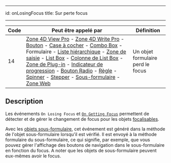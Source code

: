 - - -
id: onLosingFocus title: Sur perte focus
- - -

| Code | Peut être appelé par                                                                                                                                                                                                                                                                                                                                                                                                                                                                                                                                                                                                                                                                                                                                                                                                                                                                                             | Définition                        |
| ---- | ---------------------------------------------------------------------------------------------------------------------------------------------------------------------------------------------------------------------------------------------------------------------------------------------------------------------------------------------------------------------------------------------------------------------------------------------------------------------------------------------------------------------------------------------------------------------------------------------------------------------------------------------------------------------------------------------------------------------------------------------------------------------------------------------------------------------------------------------------------------------------------------------------------------- | --------------------------------- |
| 14   | [Zone 4D View Pro](FormObjects/viewProArea_overview.md) - [Zone 4D Write Pro](FormObjects/writeProArea_overview) - [Bouton](FormObjects/button_overview.md) - [Case à cocher](FormObjects/checkbox_overview.md) - [Combo Box](FormObjects/comboBox_overview.md) - Formulaire - [Liste hiérarchique](FormObjects/list_overview.md#overview) - [Zone de saisie](FormObjects/input_overview.md) - [List Box](FormObjects/listbox_overview.md) - [Colonne de List Box](FormObjects/listbox_overview.md#list-box-columns) - [Zone de Plug-in](FormObjects/pluginArea_overview.md#overview) - [Indicateur de progression](FormObjects/progressIndicator.md) - [Bouton Radio](FormObjects/radio_overview.md) - [Règle](FormObjects/ruler.md) - [Spinner](FormObjects/spinner.md) - [Stepper](FormObjects/stepper.md) - [Sous-formulaire](FormObjects/subform_overview.md) - [Zone Web](FormObjects/webArea_overview.md) | Un objet formulaire perd le focus |


## Description

Les événements `On Losing Focus` et [`On Getting Focus`](onGettingFocus.md) permettent de détecter et de gérer le changement de focus pour les objets [focalisables](FormObjects/properties_Entry.md#focusable).

Avec les [objets sous-formulaire](FormObjects/subform_overview.md), cet événement est généré dans la méthode de l'objet sous-formulaire lorsqu'il est vérifié. Il est envoyé à la méthode formulaire du sous-formulaire, ce qui signifie, par exemple, que vous pouvez gérer l'affichage des boutons de navigation dans le sous-formulaire en fonction du focus. A noter que les objets de sous-formulaire peuvent eux-mêmes avoir le focus.
